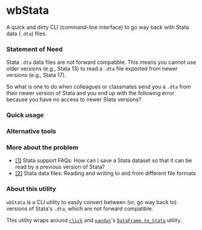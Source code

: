 # wbStata

A quick and dirty CLI (command-line interface) to go way back with Stata data (`.dta`) files.

### Statement of Need

Stata `.dta` data files are not forward compatible. 
This means you cannot use older versions (e.g., Stata 13) to read a `.dta` file exported from newer versions (e.g., Stata 17).

So what is one to do when colleagues or classmates send you a `.dta` from their newer version of Stata and you end up with the following error because you have no access to newer Stata versions?

### Quick usage


### Alternative tools

### More about the problem
* [[1]](https://www.stata.com/support/faqs/data-management/save-for-previous-version/) Stata support FAQs: How can I save a Stata dataset so that it can be read by a previous version of Stata?
* [[2]](https://www3.nd.edu/~rwilliam/stats/stataconversions.html) Stata data files: Reading and writing to and from different file formats


### About this utility
`wbStata` is a CLI utility to easily convert between (or, go way back to) versions of Stata's `.dta`, which are not forward compatible. 

This utility wraps around [`click`](https://click.palletsprojects.com/) and [`pandas`](https://github.com/pandas-dev/pandas)'s [`DataFrame.to_Stata`](https://pandas.pydata.org/docs/reference/api/pandas.DataFrame.to_stata.html) utility.
